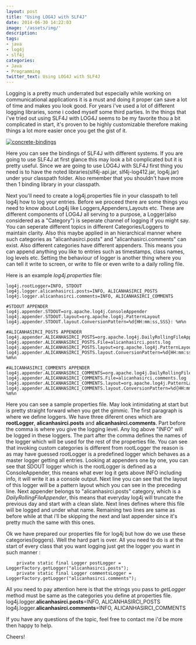 ```yaml
---
layout: post
title: "Using LOG4J with SLF4J"
date: 2014-06-30 14:22:03
image: '/assets/img/'
description:
tags:
- java
- log4j
- slf4j
categories:
- Java
- Programming
twitter_text: Using LOG4J with SLF4J
---
```


Logging is a pretty much underrated but especially while working on communicational applications it is a must and doing it proper can save a lot of time and makes you look good.
For years i've used a lot of different logging libraries, some i coded myself some third parties. In the things that i've tried out using SLF4J with LOG4J seems to be my favorite thou a bit complicated in start, it's proven to be highly customizable therefore making things a lot more easier once you get the gist of it.

[![concrete-bindings](http://www.alicanhasirci.com/wp-content/uploads/2014/06/concrete-bindings-300x165.png)](http://www.alicanhasirci.com/wp-content/uploads/2014/06/concrete-bindings.png)

Here you can see the bindings of SLF4J with different systems. If you are going to use SLF4J at first glance this may look a bit complicated but it is pretty useful. Since we are going to use LOG4J with SLF4J first thing you need is to have the noted libraries(slf4j-api.jar, slf4j-log412.jar, log4j.jar) under your classpath folder. Also remember that you shouldn't have more then 1 binding library in your classpath.

Next you'll need to create a log4j.properties file in your classpath to tell log4j how to log your entries. Before we proceed there are some things you need to know about Log4j like Loggers,Appenders,Layouts etc. These are different components of LOG4J all serving to a purpose, a Logger(also considered as a "Category") is seperate channel of logging if you might say. You can seperate different topics in different Categories/Loggers to maintain clarity. Also this maybe applied in an hierarchical manner where such categories as "alicanhasirci.posts" and "alicanhasirci.comments" can exist.
Also different categories have different appenders. This means you can append anything you like to entries such as timestamps, class names, log levels etc. Setting the behaviour of logger is another thing where you can tell it write to screen, or write to file or even write to a daily rolling file.

Here is an example _log4j.properties_ file:

    
    
    log4j.rootLogger=INFO, STDOUT
    log4j.logger.alicanhasirci.posts=INFO, ALICANHASIRCI_POSTS
    log4j.logger.alicanhasirci.comments=INFO, ALICANHASIRCI_COMMENTS
    
    #STDOUT APPENDER
    log4j.appender.STDOUT=org.apache.log4j.ConsoleAppender
    log4j.appender.STDOUT.layout=org.apache.log4j.PatternLayout
    log4j.appender.STDOUT.layout.ConversionPattern=%d{HH:mm:ss,SSS}: %m%n
    
    #ALICANHASIRCI_POSTS APPENDER
    log4j.appender.ALICANHASIRCI_POSTS=org.apache.log4j.DailyRollingFileAppender
    log4j.appender.ALICANHASIRCI_POSTS.File=alicanhasirci.posts.log
    log4j.appender.ALICANHASIRCI_POSTS.layout=org.apache.log4j.PatternLayout
    log4j.appender.ALICANHASIRCI_POSTS.layout.ConversionPattern=%d{HH:mm:ss,SSS}: %m%n
    
    #ALICANHASIRCI_COMMENTS APPENDER
    log4j.appender.ALICANHASIRCI_COMMENTS=org.apache.log4j.DailyRollingFileAppender
    log4j.appender.ALICANHASIRCI_COMMENTS.File=alicanhasirci.comments.log
    log4j.appender.ALICANHASIRCI_COMMENTS.layout=org.apache.log4j.PatternLayout
    log4j.appender.ALICANHASIRCI_COMMENTS.layout.ConversionPattern=%d{HH:mm:ss,SSS}: %m%n
    


Here you can see a sample properties file. May look intimidating at start but is pretty straight forward when you get the gimmic.
The first paragraph is where we define loggers. We have three diferent ones which are **rootLogger**, **alicanhasirci.posts** and **alicanhasirci.comments**. Part before the comma is where you give the logging level. Any log above "INFO" will be logged in these loggers. The part after the comma defines the names of the logger which will be  used for the rest of the properties file.
You can see that invoking custom categories is different from rootLogger the reason is as may have guessed rootLogger is a predefined logger which behaves as a master logger getting all entries.
Looking at appenders one by one, you can see that SDOUT logger which is the rootLogger is defined as a ConsoleAppender, this means what ever log it gets above INFO including info, it will write it as a console output. Next line you can see that the layout of this logger will be a pattern layout which you can see in the preceding line.
Next appender belongs to "alicanhasirci.posts" category, which is a _DailyRollingFileAppender_, this means that everyday log4j will truncate the previous day and start with a clean slate. Next lines defines where this file will be logged and under what name. Remaining two lines are same as before while at that i'll be skipping the next and last appender since it's pretty much the same with this ones.

Ok we have prepared our properties file for log4j but how do we use these categories(loggers). Well the hard part is over. All you need to do is at the start of every class that you want logging just get the logger you want in such manner :


    
    
    	private static final Logger postLogger = LoggerFactory.getLogger("alicanhasirci.posts");
    	private static final Logger commentsLogger = LoggerFactory.getLogger("alicanhasirci.comments");
    



All you need to pay attention here is that the strings you pass to _getLogger_ method must be same as the categories you define at properties file.
log4j.logger.**alicanhasirci.posts**=INFO, ALICANHASIRCI_POSTS
log4j.logger.**alicanhasirci.comments**=INFO, ALICANHASIRCI_COMMENTS

If you have any questions of the topic, feel free to contact me i'd be more then happy to help.

Cheers!
